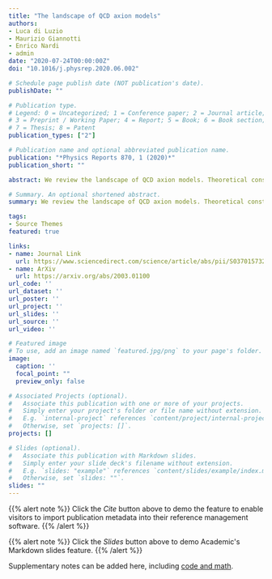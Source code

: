 ```yaml
---
title: "The landscape of QCD axion models"
authors:
- Luca di Luzio
- Maurizio Giannotti
- Enrico Nardi
- admin
date: "2020-07-24T00:00:00Z"
doi: "10.1016/j.physrep.2020.06.002"

# Schedule page publish date (NOT publication's date).
publishDate: ""

# Publication type.
# Legend: 0 = Uncategorized; 1 = Conference paper; 2 = Journal article;
# 3 = Preprint / Working Paper; 4 = Report; 5 = Book; 6 = Book section;
# 7 = Thesis; 8 = Patent
publication_types: ["2"]

# Publication name and optional abbreviated publication name.
publication: "*Physics Reports 870, 1 (2020)*"
publication_short: ""

abstract: We review the landscape of QCD axion models. Theoretical constructions that extend the window for the axion mass and couplings beyond conventional regions are highlighted and classified. Bounds from cosmology, astrophysics and experimental searches are reexamined and updated.

# Summary. An optional shortened abstract.
summary: We review the landscape of QCD axion models. Theoretical constructions that extend the window for the axion mass and couplings beyond conventional regions are highlighted and classified. Bounds from cosmology, astrophysics and experimental searches are reexamined and updated.

tags:
- Source Themes
featured: true

links:
- name: Journal Link
  url: https://www.sciencedirect.com/science/article/abs/pii/S0370157320302477
- name: ArXiv
  url: https://arxiv.org/abs/2003.01100
url_code: ''
url_dataset: ''
url_poster: ''
url_project: ''
url_slides: ''
url_source: ''
url_video: ''

# Featured image
# To use, add an image named `featured.jpg/png` to your page's folder. 
image:
  caption: ''
  focal_point: ""
  preview_only: false

# Associated Projects (optional).
#   Associate this publication with one or more of your projects.
#   Simply enter your project's folder or file name without extension.
#   E.g. `internal-project` references `content/project/internal-project/index.md`.
#   Otherwise, set `projects: []`.
projects: []

# Slides (optional).
#   Associate this publication with Markdown slides.
#   Simply enter your slide deck's filename without extension.
#   E.g. `slides: "example"` references `content/slides/example/index.md`.
#   Otherwise, set `slides: ""`.
slides: ""
---
```


{{% alert note %}}
Click the *Cite* button above to demo the feature to enable visitors to import publication metadata into their reference management software.
{{% /alert %}}

{{% alert note %}}
Click the *Slides* button above to demo Academic's Markdown slides feature.
{{% /alert %}}

Supplementary notes can be added here, including [code and math](https://sourcethemes.com/academic/docs/writing-markdown-latex/).
